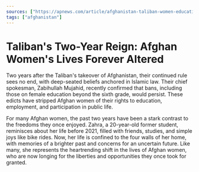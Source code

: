 ```yaml
---
sources: ["https://apnews.com/article/afghanistan-taliban-women-education-5bc5477a8e4599ac431e4d2e27ebaf85", "https://edition.cnn.com/2023/08/15/asia/afghanistan-taliban-takeover-anniversary-women-intl-hnk-dst/index.html"]
tags: ["afghanistan"]
---
```

# Taliban's Two-Year Reign: Afghan Women's Lives Forever Altered

Two years after the Taliban's takeover of Afghanistan, their continued rule sees no end, with deep-seated beliefs anchored in Islamic law. Their chief spokesman, Zabihullah Mujahid, recently confirmed that bans, including those on female education beyond the sixth grade, would persist. These edicts have stripped Afghan women of their rights to education, employment, and participation in public life.

For many Afghan women, the past two years have been a stark contrast to the freedoms they once enjoyed. Zahra, a 20-year-old former student, reminisces about her life before 2021, filled with friends, studies, and simple joys like bike rides. Now, her life is confined to the four walls of her home, with memories of a brighter past and concerns for an uncertain future. Like many, she represents the heartrending shift in the lives of Afghan women, who are now longing for the liberties and opportunities they once took for granted.